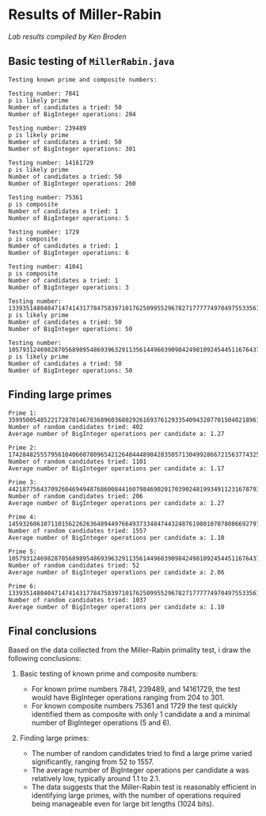 # Results of Miller-Rabin

*Lab results compiled by Ken Broden*

## Basic testing of `MillerRabin.java`

    Testing known prime and composite numbers:

    Testing number: 7841
    p is likely prime
    Number of candidates a tried: 50
    Number of BigInteger operations: 204

    Testing number: 239489
    p is likely prime
    Number of candidates a tried: 50
    Number of BigInteger operations: 301

    Testing number: 14161729
    p is likely prime
    Number of candidates a tried: 50
    Number of BigInteger operations: 260

    Testing number: 75361
    p is composite
    Number of candidates a tried: 1
    Number of BigInteger operations: 5

    Testing number: 1729
    p is composite
    Number of candidates a tried: 1
    Number of BigInteger operations: 6

    Testing number: 41041
    p is composite
    Number of candidates a tried: 1
    Number of BigInteger operations: 3

    Testing number: 133935148040471474143177847583971017625099552967827177777497049755335618245560725769906127113011401290104291099199324383570847636310619315254957324735160761870065225835907567976300120840990418997006294226970491361524986739888117553127359935461524057493651687078579260830065377608463863934969134696588994061863
    p is likely prime
    Number of candidates a tried: 50
    Number of BigInteger operations: 50

    Testing number: 105793124698287056898954869396329113561449603909842498109245445116764370051179360068736843880875769153631406957234954697313086186646979144893992625024474232804044668285833202275211686499206860864886227316886517428645393309186850389672409520271820425237940740016067980312072870032457664938577288368454759706511
    p is likely prime
    Number of candidates a tried: 50
    Number of BigInteger operations: 50

## Finding large primes

    Prime 1: 35995005485221728701467836896036802926169376129335409432077015040218961608196203564161966144523350765867000529895637803780280897214282930874537672398865370742897316234505500571119654495874690539740698957292296862151929655524867823087654940834500504929664518566773424586418778246507405022488360066243474268421    
    Number of random candidates tried: 402
    Average number of BigInteger operations per candidate a: 1.27

    Prime 2: 174284825557956104066078096542126484448904283505713049928667215637743250052410126510220974178040144143158315740305676496113892494849380789610272159403554864563819179614336776239276631140022817108580090830681280830439597606395937482777415369247538979991957004312300406788229682170566886767359493411894914688433   
    Number of random candidates tried: 1101
    Average number of BigInteger operations per candidate a: 1.17

    Prime 3: 44218775643709260469494876860084416079846902017039024819934911231678793015972817614430472060050876605936852754805836305927483529225285087813521415283735302335911848870925862186531071160047674464799147989317741228997521448583447174819086526113197800185494832845129730845106536303003239536653856704788626876063    
    Number of random candidates tried: 206
    Average number of BigInteger operations per candidate a: 1.27

    Prime 4: 145932606107110156226263648944976649373348474432487619801070780866927976134700981612053860186210130489131639981545503406433918333946481129345553266069532820878830570364424984946013456226471578637538737155096166277413601449112358631468654649039610058279287209426818393855441488460863964289325757913151446505763   
    Number of random candidates tried: 1557
    Average number of BigInteger operations per candidate a: 1.10

    Prime 5: 105793124698287056898954869396329113561449603909842498109245445116764370051179360068736843880875769153631406957234954697313086186646979144893992625024474232804044668285833202275211686499206860864886227316886517428645393309186850389672409520271820425237940740016067980312072870032457664938577288368454759706511   
    Number of random candidates tried: 52
    Average number of BigInteger operations per candidate a: 2.06

    Prime 6: 133935148040471474143177847583971017625099552967827177777497049755335618245560725769906127113011401290104291099199324383570847636310619315254957324735160761870065225835907567976300120840990418997006294226970491361524986739888117553127359935461524057493651687078579260830065377608463863934969134696588994061863   
    Number of random candidates tried: 1037
    Average number of BigInteger operations per candidate a: 1.10

## Final conclusions

Based on the data collected from the Miller-Rabin primality test, i draw the following conclusions:

1) Basic testing of known prime and composite numbers:
   - For known prime numbers 7841, 239489, and 14161729, the test would have BigInteger operations ranging from 204 to 301.
   - For known composite numbers 75361 and 1729 the test quickly identified them as composite with only 1 candidate a and a minimal number of BigInteger operations (5 and 6).
  
2) Finding large primes:
   - The number of random candidates tried to find a large prime varied significantly, ranging from 52 to 1557.
   - The average number of BigInteger operations per candidate a was relatively low, typically around 1.1 to 2.1.
   - The data suggests that the Miller-Rabin test is reasonably efficient in identifying large primes, with the number of operations required being manageable even for large bit lengths (1024 bits).
